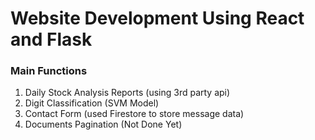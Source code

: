 # Website Development Using React and Flask

### Main Functions
1. Daily Stock Analysis Reports (using 3rd party api)
2. Digit Classification (SVM Model)
3. Contact Form (used Firestore to store message data)
4. Documents Pagination (Not Done Yet)
